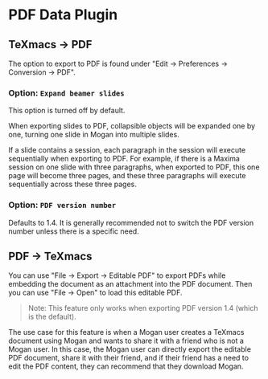 # PDF Data Plugin

## TeXmacs -> PDF
The option to export to PDF is found under "Edit -> Preferences -> Conversion -> PDF".

### Option: `Expand beamer slides`
This option is turned off by default.

When exporting slides to PDF, collapsible objects will be expanded one by one, turning one slide in Mogan into multiple slides.

If a slide contains a session, each paragraph in the session will execute sequentially when exporting to PDF. For example, if there is a Maxima session on one slide with three paragraphs, when exported to PDF, this one page will become three pages, and these three paragraphs will execute sequentially across these three pages.

### Option: `PDF version number`
Defaults to 1.4. It is generally recommended not to switch the PDF version number unless there is a specific need.

## PDF -> TeXmacs
You can use "File -> Export -> Editable PDF" to export PDFs while embedding the document as an attachment into the PDF document. Then you can use "File -> Open" to load this editable PDF.

> Note: This feature only works when exporting PDF version 1.4 (which is the default).

The use case for this feature is when a Mogan user creates a TeXmacs document using Mogan and wants to share it with a friend who is not a Mogan user. In this case, the Mogan user can directly export the editable PDF document, share it with their friend, and if their friend has a need to edit the PDF content, they can recommend that they download Mogan.
